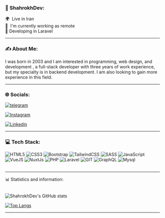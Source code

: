 ### 💫 ShahrokhDev:
🌍  Live in Iran<br>
🚀  I'm currently working as remote<br>
👊  Developing in Laravel
<hr />

### ✍️  About Me:
I was born in 2003 and  I am interested in programming, web design, and development , a full-stack developer with three years of work experience, but my specialty is in backend development. I am also looking to gain more experience in this field.
   

<hr />


### 🌐 Socials:

<div class="display:flex">
   
[![telegram](https://img.shields.io/badge/Telegram-2CA5E0?style=for-the-badge&logo=telegram&logoColor=white)](https://t.me/shahrokhdev) 

[![Instagram](https://img.shields.io/badge/Instagram-E4405F?style=for-the-badge&logo=instagram&logoColor=white)](https://www.instagram.com/shahrokh_gh_82/) 

[![Linkedin](https://img.shields.io/badge/LinkedIn-0077B5?style=for-the-badge&logo=linkedin&logoColor=white)](https://www.linkedin.com/in/shahrokh-ghorbani-89a924210/) 

</div>

<hr />

### 💻 Tech Stack:
 ![HTML5](https://img.shields.io/badge/html5-%23E34F26.svg?style=for-the-badge&logo=html5&logoColor=white)  ![CSS3](https://img.shields.io/badge/css3-%231572B6.svg?style=for-the-badge&logo=css3&logoColor=white)  ![Bootstrap](https://img.shields.io/badge/bootstrap-%238511FA.svg?style=for-the-badge&logo=bootstrap&logoColor=white) ![TailwindCSS](https://img.shields.io/badge/tailwindcss-%2338B2AC.svg?style=for-the-badge&logo=tailwind-css&logoColor=white)  ![SASS](https://img.shields.io/badge/SASS-hotpink.svg?style=for-the-badge&logo=SASS&logoColor=white)  ![JavaScript](https://img.shields.io/badge/javascript-%23323330.svg?style=for-the-badge&logo=javascript&logoColor=%23F7DF1E) ![VueJS](https://img.shields.io/badge/Vue%20js-35495E?style=for-the-badge&logo=vuedotjs&logoColor=4FC08D) ![NuxtJs](https://img.shields.io/badge/nuxt%20js-00C58E?style=for-the-badge&logo=nuxtdotjs&logoColor=white) ![PHP](https://img.shields.io/badge/PHP-777BB4?style=for-the-badge&logo=php&logoColor=white)  ![Laravel](https://img.shields.io/badge/Laravel-FF2D20?style=for-the-badge&logo=laravel&logoColor=white)   ![GIT](https://img.shields.io/badge/Git-fc6d26?style=for-the-badge&logo=git&logoColor=white) 
![GraphQL](https://img.shields.io/badge/-GraphQL-E10098?style=for-the-badge&logo=graphql&logoColor=white)
![Mysql](https://img.shields.io/badge/MySQL-005C84?style=for-the-badge&logo=mysql&logoColor=white)
<br> 
<br>
<hr />

📊 Statistics and information:
<br><br>

![ShahrokhDev's GitHub stats](https://github-readme-stats.vercel.app/api?username=shahrokhdev&show_icons=true&theme=dracula)


[![Top Langs](https://github-readme-stats.vercel.app/api/top-langs/?username=shahrokhdev&hide=css,html&langs_count=10&layout=compact)](https://github.com/anuraghazra/github-readme-stats)

<hr />
